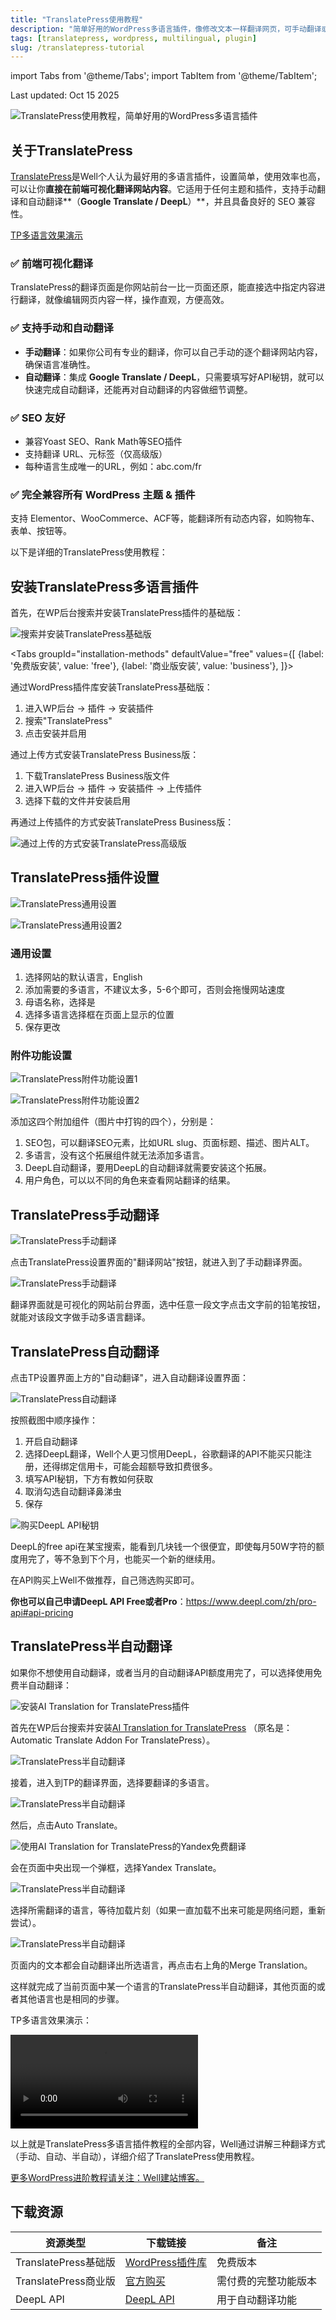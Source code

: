 ```yaml
---
title: "TranslatePress使用教程"
description: "简单好用的WordPress多语言插件，像修改文本一样翻译网页，可手动翻译或集成Google Translate或DeepL进行自动翻译。"
tags: [translatepress, wordpress, multilingual, plugin]
slug: /translatepress-tutorial
---
```


import Tabs from '@theme/Tabs';
import TabItem from '@theme/TabItem';

Last updated: Oct 15 2025

![TranslatePress使用教程，简单好用的WordPress多语言插件](https://www.gfxcamp.com/wp-content/uploads/2025/09/image.jpg)

## 关于TranslatePress

[TranslatePress](https://wordpress.org/plugins/translatepress-multilingual/)是Well个人认为最好用的多语言插件，设置简单，使用效率也高，可以让你**直接在前端可视化翻译网站内容**。它适用于任何主题和插件，支持手动翻译和自动翻译**（**Google Translate / DeepL**）**，并且具备良好的 SEO 兼容性。

[TP多语言效果演示](https://website-custom.com/wp-content/uploads/2025/02/TranslatePress多语言展示-Well建站.mp4)

### ✅ **前端可视化翻译**

TranslatePress的翻译页面是你网站前台一比一页面还原，能直接选中指定内容进行翻译，就像编辑网页内容一样，操作直观，方便高效。

### ✅ **支持手动和自动翻译**

- **手动翻译**：如果你公司有专业的翻译，你可以自己手动的逐个翻译网站内容，确保语言准确性。
- **自动翻译**：集成 **Google Translate / DeepL**，只需要填写好API秘钥，就可以快速完成自动翻译，还能再对自动翻译的内容做细节调整。

### ✅ **SEO 友好**

- 兼容Yoast SEO、Rank Math等SEO插件
- 支持翻译 URL、元标签（仅高级版）
- 每种语言生成唯一的URL，例如：abc.com/fr

### ✅ **完全兼容所有 WordPress 主题 & 插件**

支持 Elementor、WooCommerce、ACF等，能翻译所有动态内容，如购物车、表单、按钮等。

以下是详细的TranslatePress使用教程：

## 安装TranslatePress多语言插件

首先，在WP后台搜索并安装TranslatePress插件的基础版：

![搜索并安装TranslatePress基础版](https://website-custom.com/wp-content/uploads/2025/02/1739861311925.png)

<Tabs
  groupId="installation-methods"
  defaultValue="free"
  values={[
    {label: '免费版安装', value: 'free'},
    {label: '商业版安装', value: 'business'},
  ]}>
  <TabItem value="free">

  通过WordPress插件库安装TranslatePress基础版：
  
  1. 进入WP后台 -> 插件 -> 安装插件
  2. 搜索"TranslatePress"
  3. 点击安装并启用

  </TabItem>
  <TabItem value="business">

  通过上传方式安装TranslatePress Business版：
  
  1. 下载TranslatePress Business版文件
  2. 进入WP后台 -> 插件 -> 安装插件 -> 上传插件
  3. 选择下载的文件并安装启用

  </TabItem>
</Tabs>

再通过上传插件的方式安装TranslatePress Business版：

![通过上传的方式安装TranslatePress高级版](https://website-custom.com/wp-content/uploads/2025/02/1739861311925.png)

## TranslatePress插件设置

![TranslatePress通用设置](https://website-custom.com/wp-content/uploads/2025/02/1739861311925.png)

![TranslatePress通用设置2](https://website-custom.com/wp-content/uploads/2025/02/1739861311925.png)

### 通用设置

1. 选择网站的默认语言，English
2. 添加需要的多语言，不建议太多，5-6个即可，否则会拖慢网站速度
3. 母语名称，选择是
4. 选择多语言选择框在页面上显示的位置
5. 保存更改

### 附件功能设置

![TranslatePress附件功能设置1](https://website-custom.com/wp-content/uploads/2025/02/1739861311925.png)

![TranslatePress附件功能设置2](https://website-custom.com/wp-content/uploads/2025/02/1739861311925.png)

添加这四个附加组件（图片中打钩的四个），分别是：

1. SEO包，可以翻译SEO元素，比如URL slug、页面标题、描述、图片ALT。
2. 多语言，没有这个拓展组件就无法添加多语言。
3. DeepL自动翻译，要用DeepL的自动翻译就需要安装这个拓展。
4. 用户角色，可以以不同的角色来查看网站翻译的结果。

## TranslatePress手动翻译

![TranslatePress手动翻译](https://website-custom.com/wp-content/uploads/2025/02/1739861311925.png)

点击TranslatePress设置界面的"翻译网站"按钮，就进入到了手动翻译界面。

![TranslatePress手动翻译](https://website-custom.com/wp-content/uploads/2025/02/1739861311925.png)

翻译界面就是可视化的网站前台界面，选中任意一段文字点击文字前的铅笔按钮，就能对该段文字做手动多语言翻译。

## TranslatePress自动翻译

点击TP设置界面上方的"自动翻译"，进入自动翻译设置界面：

![TranslatePress自动翻译](https://website-custom.com/wp-content/uploads/2025/02/1739861311925.png)

按照截图中顺序操作：

1. 开启自动翻译
2. 选择DeepL翻译，Well个人更习惯用DeepL，谷歌翻译的API不能买只能注册，还得绑定信用卡，可能会超额导致扣费很多。
3. 填写API秘钥，下方有教如何获取
4. 取消勾选自动翻译鼻涕虫
5. 保存

![购买DeepL API秘钥](https://website-custom.com/wp-content/uploads/2025/02/1739861311925.png)

DeepL的free api在某宝搜索，能看到几块钱一个很便宜，即使每月50W字符的额度用完了，等不急到下个月，也能买一个新的继续用。

在API购买上Well不做推荐，自己筛选购买即可。

**你也可以自己申请DeepL API Free或者Pro**：https://www.deepl.com/zh/pro-api#api-pricing

## TranslatePress半自动翻译

如果你不想使用自动翻译，或者当月的自动翻译API额度用完了，可以选择使用免费半自动翻译：

![安装AI Translation for TranslatePress插件](https://website-custom.com/wp-content/uploads/2025/02/1739861311925.png)

首先在WP后台搜索并安装[AI Translation for TranslatePress](https://wordpress.org/plugins/automatic-translate-addon-for-translatepress/) （原名是：Automatic Translate Addon For TranslatePress）。

![TranslatePress半自动翻译](https://website-custom.com/wp-content/uploads/2025/02/1739861311925.png)

接着，进入到TP的翻译界面，选择要翻译的多语言。

![TranslatePress半自动翻译](https://website-custom.com/wp-content/uploads/2025/02/1739861311925.png)

然后，点击Auto Translate。

![使用AI Translation for TranslatePress的Yandex免费翻译](https://website-custom.com/wp-content/uploads/2025/02/1739861311925.png)

会在页面中央出现一个弹框，选择Yandex Translate。

![TranslatePress半自动翻译](https://website-custom.com/wp-content/uploads/2025/02/1739861311925.png)

选择所需翻译的语言，等待加载片刻（如果一直加载不出来可能是网络问题，重新尝试）。

![TranslatePress半自动翻译](https://website-custom.com/wp-content/uploads/2025/02/1739861311925.png)

页面内的文本都会自动翻译出所选语言，再点击右上角的Merge Translation。

这样就完成了当前页面中某一个语言的TranslatePress半自动翻译，其他页面的或者其他语言也是相同的步骤。

TP多语言效果演示：

<video controls src="https://website-custom.com/wp-content/uploads/2025/02/TranslatePress多语言展示-Well建站.mp4"></video>

以上就是TranslatePress多语言插件教程的全部内容，Well通过讲解三种翻译方式（手动、自动、半自动），详细介绍了TranslatePress使用教程。

[更多WordPress进阶教程请关注：Well建站博客。](https://website-custom.com/blog/)

## 下载资源

| 资源类型 | 下载链接 | 备注 |
|---------|----------|------|
| TranslatePress基础版 | [WordPress插件库](https://wordpress.org/plugins/translatepress-multilingual/) | 免费版本 |
| TranslatePress商业版 | [官方购买](https://translatepress.com/) | 需付费的完整功能版本 |
| DeepL API | [DeepL API](https://www.deepl.com/pro-api) | 用于自动翻译功能 |
